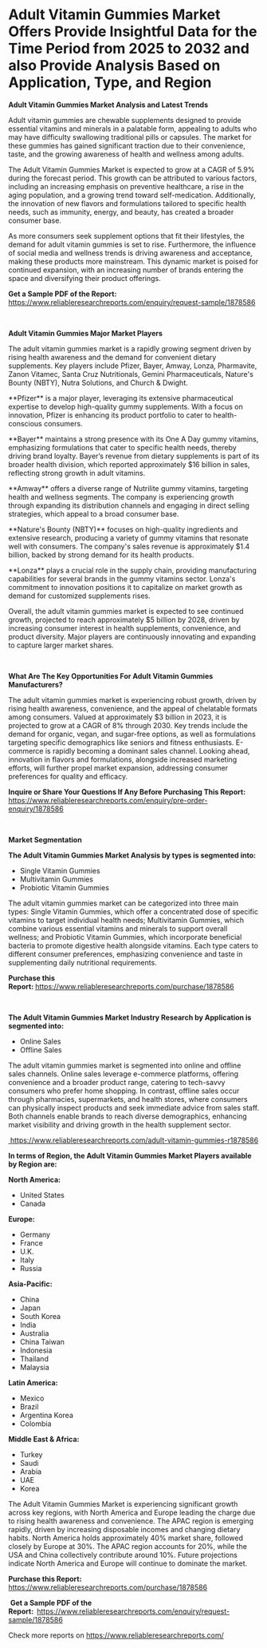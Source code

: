 <p><h1>Adult Vitamin Gummies Market Offers Provide Insightful Data for the Time Period from 2025 to 2032 and also Provide Analysis Based on Application, Type, and Region</h1></p><p><strong>Adult Vitamin Gummies Market Analysis and Latest Trends</strong></p>
<p><p>Adult vitamin gummies are chewable supplements designed to provide essential vitamins and minerals in a palatable form, appealing to adults who may have difficulty swallowing traditional pills or capsules. The market for these gummies has gained significant traction due to their convenience, taste, and the growing awareness of health and wellness among adults.</p><p>The Adult Vitamin Gummies Market is expected to grow at a CAGR of 5.9% during the forecast period. This growth can be attributed to various factors, including an increasing emphasis on preventive healthcare, a rise in the aging population, and a growing trend toward self-medication. Additionally, the innovation of new flavors and formulations tailored to specific health needs, such as immunity, energy, and beauty, has created a broader consumer base.</p><p>As more consumers seek supplement options that fit their lifestyles, the demand for adult vitamin gummies is set to rise. Furthermore, the influence of social media and wellness trends is driving awareness and acceptance, making these products more mainstream. This dynamic market is poised for continued expansion, with an increasing number of brands entering the space and diversifying their product offerings.</p></p>
<p><strong>Get a Sample PDF of the Report:&nbsp;</strong> <a href="https://www.reliableresearchreports.com/enquiry/request-sample/1878586?utm_campaign=2480&utm_medium=2&utm_source=Github&utm_content=ia&utm_term=14022025&utm_id=adult-vitamin-gummies">https://www.reliableresearchreports.com/enquiry/request-sample/1878586</a></p>
<p>&nbsp;</p>
<p><strong>Adult Vitamin Gummies Major Market Players</strong></p>
<p><p>The adult vitamin gummies market is a rapidly growing segment driven by rising health awareness and the demand for convenient dietary supplements. Key players include Pfizer, Bayer, Amway, Lonza, Pharmavite, Zanon Vitamec, Santa Cruz Nutritionals, Gemini Pharmaceuticals, Nature's Bounty (NBTY), Nutra Solutions, and Church & Dwight.</p><p>**Pfizer** is a major player, leveraging its extensive pharmaceutical expertise to develop high-quality gummy supplements. With a focus on innovation, Pfizer is enhancing its product portfolio to cater to health-conscious consumers.</p><p>**Bayer** maintains a strong presence with its One A Day gummy vitamins, emphasizing formulations that cater to specific health needs, thereby driving brand loyalty. Bayer’s revenue from dietary supplements is part of its broader health division, which reported approximately $16 billion in sales, reflecting strong growth in adult vitamins.</p><p>**Amway** offers a diverse range of Nutrilite gummy vitamins, targeting health and wellness segments. The company is experiencing growth through expanding its distribution channels and engaging in direct selling strategies, which appeal to a broad consumer base.</p><p>**Nature's Bounty (NBTY)** focuses on high-quality ingredients and extensive research, producing a variety of gummy vitamins that resonate well with consumers. The company's sales revenue is approximately $1.4 billion, backed by strong demand for its health products.</p><p>**Lonza** plays a crucial role in the supply chain, providing manufacturing capabilities for several brands in the gummy vitamins sector. Lonza's commitment to innovation positions it to capitalize on market growth as demand for customized supplements rises.</p><p>Overall, the adult vitamin gummies market is expected to see continued growth, projected to reach approximately $5 billion by 2028, driven by increasing consumer interest in health supplements, convenience, and product diversity. Major players are continuously innovating and expanding to capture larger market shares.</p></p>
<p>&nbsp;</p>
<p><strong>What Are The Key Opportunities For Adult Vitamin Gummies Manufacturers?</strong></p>
<p><p>The adult vitamin gummies market is experiencing robust growth, driven by rising health awareness, convenience, and the appeal of chelatable formats among consumers. Valued at approximately $3 billion in 2023, it is projected to grow at a CAGR of 8% through 2030. Key trends include the demand for organic, vegan, and sugar-free options, as well as formulations targeting specific demographics like seniors and fitness enthusiasts. E-commerce is rapidly becoming a dominant sales channel. Looking ahead, innovation in flavors and formulations, alongside increased marketing efforts, will further propel market expansion, addressing consumer preferences for quality and efficacy.</p></p>
<p><strong>Inquire or Share Your Questions If Any Before Purchasing This Report:</strong> <a href="https://www.reliableresearchreports.com/enquiry/pre-order-enquiry/1878586?utm_campaign=2480&utm_medium=2&utm_source=Github&utm_content=ia&utm_term=14022025&utm_id=adult-vitamin-gummies">https://www.reliableresearchreports.com/enquiry/pre-order-enquiry/1878586</a></p>
<p>&nbsp;</p>
<p><strong>Market Segmentation</strong></p>
<p><strong>The Adult Vitamin Gummies Market Analysis by types is segmented into:</strong></p>
<p><ul><li>Single Vitamin Gummies</li><li>Multivitamin Gummies</li><li>Probiotic Vitamin Gummies</li></ul></p>
<p><p>The adult vitamin gummies market can be categorized into three main types: Single Vitamin Gummies, which offer a concentrated dose of specific vitamins to target individual health needs; Multivitamin Gummies, which combine various essential vitamins and minerals to support overall wellness; and Probiotic Vitamin Gummies, which incorporate beneficial bacteria to promote digestive health alongside vitamins. Each type caters to different consumer preferences, emphasizing convenience and taste in supplementing daily nutritional requirements.</p></p>
<p><strong>Purchase this Report:&nbsp;</strong><a href="https://www.reliableresearchreports.com/purchase/1878586?utm_campaign=2480&utm_medium=2&utm_source=Github&utm_content=ia&utm_term=14022025&utm_id=adult-vitamin-gummies">https://www.reliableresearchreports.com/purchase/1878586</a></p>
<p>&nbsp;</p>
<p><strong>The Adult Vitamin Gummies Market Industry Research by Application is segmented into:</strong></p>
<p><ul><li>Online Sales</li><li>Offline Sales</li></ul></p>
<p><p>The adult vitamin gummies market is segmented into online and offline sales channels. Online sales leverage e-commerce platforms, offering convenience and a broader product range, catering to tech-savvy consumers who prefer home shopping. In contrast, offline sales occur through pharmacies, supermarkets, and health stores, where consumers can physically inspect products and seek immediate advice from sales staff. Both channels enable brands to reach diverse demographics, enhancing market visibility and driving growth in the health supplement sector.</p></p>
<p><a href="https://www.reliableresearchreports.com/adult-vitamin-gummies-r1878586?utm_campaign=2480&utm_medium=2&utm_source=Github&utm_content=ia&utm_term=14022025&utm_id=adult-vitamin-gummies">&nbsp;https://www.reliableresearchreports.com/adult-vitamin-gummies-r1878586</a></p>
<p><strong>In terms of Region, the Adult Vitamin Gummies Market Players available by Region are:</strong></p>
<p>
    <p> <strong> North America: </strong>
        <ul>
            <li>United States</li>
            <li>Canada</li>
        </ul>
        </p> 
    <p> <strong> Europe: </strong>
        <ul>
            <li>Germany</li>
            <li>France</li>
            <li>U.K.</li>
            <li>Italy</li>
            <li>Russia</li>
        </ul>
        </p> 
    <p> <strong> Asia-Pacific: </strong>
        <ul>
            <li>China</li>
            <li>Japan</li>
            <li>South Korea</li>
            <li>India</li>
            <li>Australia</li>
            <li>China Taiwan</li>
            <li>Indonesia</li>
            <li>Thailand</li>
            <li>Malaysia</li>
        </ul>
        </p> 
    <p> <strong> Latin America: </strong>
        <ul>
            <li>Mexico</li>
            <li>Brazil</li>
            <li>Argentina Korea</li>
            <li>Colombia</li>
        </ul>
        </p> 
    <p> <strong> Middle East & Africa: </strong>
        <ul>
            <li>Turkey</li>
            <li>Saudi</li>
            <li>Arabia</li>
            <li>UAE</li>
            <li>Korea</li>
        </ul>
    </p>
    </p>
<p><p>The Adult Vitamin Gummies Market is experiencing significant growth across key regions, with North America and Europe leading the charge due to rising health awareness and convenience. The APAC region is emerging rapidly, driven by increasing disposable incomes and changing dietary habits. North America holds approximately 40% market share, followed closely by Europe at 30%. The APAC region accounts for 20%, while the USA and China collectively contribute around 10%. Future projections indicate North America and Europe will continue to dominate the market.</p></p>
<p><strong>Purchase this Report: </strong><a href="https://www.reliableresearchreports.com/purchase/1878586?utm_campaign=2480&utm_medium=2&utm_source=Github&utm_content=ia&utm_term=14022025&utm_id=adult-vitamin-gummies">https://www.reliableresearchreports.com/purchase/1878586</a></p>
<p>&nbsp;<strong>Get a Sample PDF of the Report:&nbsp;&nbsp;</strong><a href="https://www.reliableresearchreports.com/enquiry/request-sample/1878586?utm_campaign=2480&utm_medium=2&utm_source=Github&utm_content=ia&utm_term=14022025&utm_id=adult-vitamin-gummies">https://www.reliableresearchreports.com/enquiry/request-sample/1878586</a></p>
<p><strong></strong></p>
<p>Check more reports on <a href="https://www.reliableresearchreports.com/?utm_campaign=2480&utm_medium=2&utm_source=Github&utm_content=ia&utm_term=14022025&utm_id=adult-vitamin-gummies">https://www.reliableresearchreports.com/</a></p>
